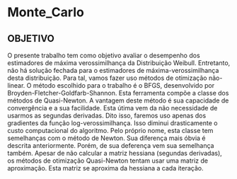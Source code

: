 # Monte_Carlo

## OBJETIVO

O presente trabalho tem como objetivo avaliar o desempenho dos estimadores de máxima verossimilhança da Distribuição Weibull.
Entretanto, não há solução fechada para o estimadores de máxima-verossimilhança desta distribuição. Para tal, vamos fazer uso 
métodos de otimização não-linear. O método escolhido para o trabalho é o BFGS, desenvolvido por Broyden-Fletcher-Goldfarb-Shannon.
Esta ferramenta compõe a classe dos métodos de Quasi-Newton. A vantagem deste método é sua capacidade de convergência e a sua 
facilidade. Esta útima vem da não necessidade de usarmos as segundas derivadas. Dito isso, faremos uso apenas dos gradientes da
função log-verossimilhança. Isso diminui drasticamente o custo computacional do algoritmo. Pelo próprio nome, esta classe tem 
semelhanças com o método de Newton. Sua diferença mais óbvia é descrita anteriormente. Porém, de sua deferença vem sua semelhança também. Apesar de não calcular a matriz hessiana (segundas derivadas), os métodos de otimização Quasi-Newton tentam usar uma matriz de aproximação. Esta matriz se aproxima da hessiana a cada iteração.


